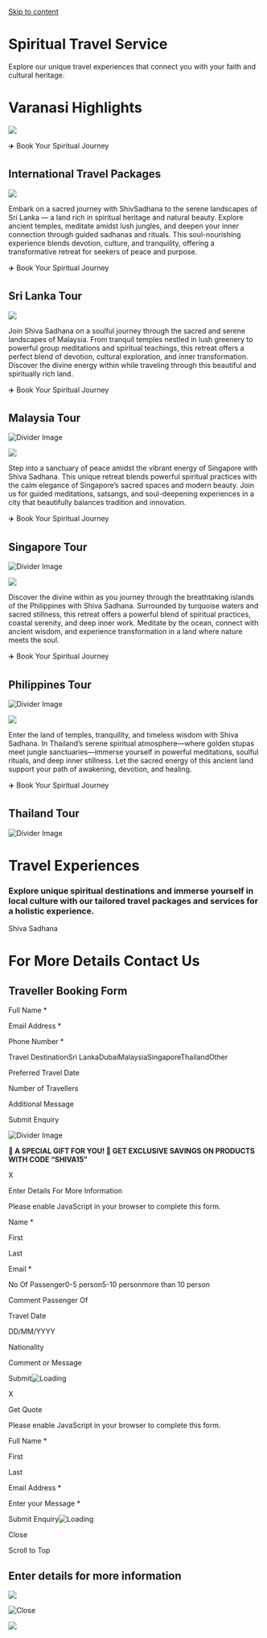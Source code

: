 [Skip to content](https://shivasadhana.in/travel/#content "Skip to content")

# Spiritual Travel Service

Explore our unique travel experiences that connect you with your faith and cultural heritage.

# Varanasi Highlights

![](https://shivasadhana.in/wp-content/uploads/2025/06/Bangalore-TO-Varanasi-300x300.jpg)

✈️ Book Your Spiritual Journey


## International Travel Packages

![](https://shivasadhana.in/wp-content/uploads/2025/06/White-Professional-Sri-Lanka-Tour-Package-Ads-Design-Template-Instagram-Portrait-1-819x1024.jpg)

Embark on a sacred journey with ShivSadhana to the serene landscapes of Sri Lanka — a land rich in spiritual heritage and natural beauty. Explore ancient temples, meditate amidst lush jungles, and deepen your inner connection through guided sadhanas and rituals. This soul-nourishing experience blends devotion, culture, and tranquility, offering a transformative retreat for seekers of peace and purpose.

✈️ Book Your Spiritual Journey


## Sri Lanka Tour

![](https://shivasadhana.in/wp-content/uploads/2025/06/Professional-Malaysia-Tour-Package-Ads-Design-Template-Instagram-Post-1-1024x1024.jpg)

Join Shiva Sadhana on a soulful journey through the sacred and serene landscapes of Malaysia. From tranquil temples nestled in lush greenery to powerful group meditations and spiritual teachings, this retreat offers a perfect blend of devotion, cultural exploration, and inner transformation. Discover the divine energy within while traveling through this beautiful and spiritually rich land.

✈️ Book Your Spiritual Journey


## Malaysia Tour

![Divider Image](https://shivasadhana.in/wp-content/uploads/2025/06/logo_tra_2.png)

![](https://shivasadhana.in/wp-content/uploads/2025/06/Travel-flyers-1-1-791x1024.jpg)

Step into a sanctuary of peace amidst the vibrant energy of Singapore with Shiva Sadhana. This unique retreat blends powerful spiritual practices with the calm elegance of Singapore’s sacred spaces and modern beauty. Join us for guided meditations, satsangs, and soul-deepening experiences in a city that beautifully balances tradition and innovation.

✈️ Book Your Spiritual Journey


## Singapore Tour

![Divider Image](https://shivasadhana.in/wp-content/uploads/2025/06/logo_tra_2.png)

![](https://shivasadhana.in/wp-content/uploads/2025/06/IMG_8238-1024x1024.jpg)

Discover the divine within as you journey through the breathtaking islands of the Philippines with Shiva Sadhana. Surrounded by turquoise waters and sacred stillness, this retreat offers a powerful blend of spiritual practices, coastal serenity, and deep inner work. Meditate by the ocean, connect with ancient wisdom, and experience transformation in a land where nature meets the soul.

✈️ Book Your Spiritual Journey


## Philippines Tour

![Divider Image](https://shivasadhana.in/wp-content/uploads/2025/06/logo_tra_2.png)

![](https://shivasadhana.in/wp-content/uploads/2025/06/Thailand-travel-flyer-video-1-791x1024.jpg)

Enter the land of temples, tranquility, and timeless wisdom with Shiva Sadhana. In Thailand’s serene spiritual atmosphere—where golden stupas meet jungle sanctuaries—immerse yourself in powerful meditations, soulful rituals, and deep inner stillness. Let the sacred energy of this ancient land support your path of awakening, devotion, and healing.

✈️ Book Your Spiritual Journey


## Thailand Tour

![Divider Image](https://shivasadhana.in/wp-content/uploads/2025/06/logo_tra_2.png)

# Travel Experiences

### Explore unique spiritual destinations and immerse yourself in local culture with our tailored travel packages and services for a holistic experience.

Shiva Sadhana

# For More Details Contact Us

## Traveller Booking Form

Full Name \*

Email Address \*

Phone Number \*

Travel DestinationSri LankaDubaiMalaysiaSingaporeThailandOther

Preferred Travel Date

Number of Travellers

Additional Message

Submit Enquiry

![Divider Image](https://shivasadhana.in/wp-content/uploads/2025/06/logo_tra_2.png)

**🎁 A SPECIAL GIFT FOR YOU! 🎁 GET EXCLUSIVE SAVINGS ON PRODUCTS WITH CODE “SHIVA15”**

X

Enter Details For More Information

Please enable JavaScript in your browser to complete this form.

Name \*

First

Last

Email \*

No Of Passenger0-5 person5-10 personmore than 10 person

Comment Passenger Of

Travel Date

DD/MM/YYYY

Nationality

Comment or Message

Submit![Loading](https://shivasadhana.in/wp-content/plugins/wpforms-lite/assets/images/submit-spin.svg)

X

Get Quote

Please enable JavaScript in your browser to complete this form.

Full Name \*

First

Last

Email Address \*

Enter your Message \*

Submit Enquiry![Loading](https://shivasadhana.in/wp-content/plugins/wpforms-lite/assets/images/submit-spin.svg)

Close

Scroll to Top

## Enter details for more information

![](https://shivasadhana.in/wp-content/uploads/2025/06/Thailand-travel-flyer-video-1.jpg)

![Close](https://shivasadhana.in/wp-content/plugins/popup-builder/public/img/theme_1/close.png)

![](https://shivasadhana.in/wp-content/uploads/2025/06/Thailand-travel-flyer-video-1.jpg)